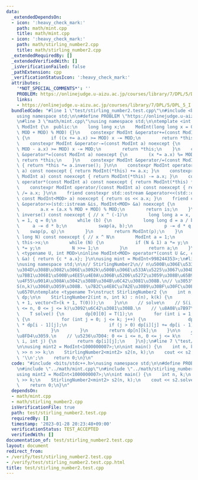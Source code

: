 ```yaml
---
data:
  _extendedDependsOn:
  - icon: ':heavy_check_mark:'
    path: math/mint.cpp
    title: math/mint.cpp
  - icon: ':heavy_check_mark:'
    path: math/stirling_number2.cpp
    title: math/stirling_number2.cpp
  _extendedRequiredBy: []
  _extendedVerifiedWith: []
  _isVerificationFailed: false
  _pathExtension: cpp
  _verificationStatusIcon: ':heavy_check_mark:'
  attributes:
    '*NOT_SPECIAL_COMMENTS*': ''
    PROBLEM: https://onlinejudge.u-aizu.ac.jp/courses/library/7/DPL/5/DPL_5_I
    links:
    - https://onlinejudge.u-aizu.ac.jp/courses/library/7/DPL/5/DPL_5_I
  bundledCode: "#line 1 \"test/stirling_number2.test.cpp\"\n#include <bits/stdc++.h>\n\
    using namespace std;\n\n#define PROBLEM \"https://onlinejudge.u-aizu.ac.jp/courses/library/7/DPL/5/DPL_5_I\"\
    \n#line 3 \"math/mint.cpp\"\nusing namespace std;\n\ntemplate <int MOD>\nstruct\
    \ ModInt {\n  public:\n    long long x;\n    ModInt(long long x = 0) : x((x %\
    \ MOD + MOD) % MOD) {}\n    constexpr ModInt &operator+=(const ModInt a) noexcept\
    \ {\n        if ((x += a.x) >= MOD) x -= MOD;\n        return *this;\n    }\n\
    \    constexpr ModInt &operator-=(const ModInt a) noexcept {\n        if ((x +=\
    \ MOD - a.x) >= MOD) x -= MOD;\n        return *this;\n    }\n    constexpr ModInt\
    \ &operator*=(const ModInt a) noexcept {\n        (x *= a.x) %= MOD;\n       \
    \ return *this;\n    }\n    constexpr ModInt &operator/=(const ModInt a) noexcept\
    \ { return *this *= a.inverse(); }\n\n    constexpr ModInt operator+(const ModInt\
    \ a) const noexcept { return ModInt(*this) += a.x; }\n    constexpr ModInt operator-(const\
    \ ModInt a) const noexcept { return ModInt(*this) -= a.x; }\n    constexpr ModInt\
    \ operator*(const ModInt a) const noexcept { return ModInt(*this) *= a.x; }\n\
    \    constexpr ModInt operator/(const ModInt a) const noexcept { return ModInt(*this)\
    \ /= a.x; }\n\n    friend constexpr std::ostream &operator<<(std::ostream &os,\
    \ const ModInt<MOD> a) noexcept { return os << a.x; }\n    friend constexpr std::istream\
    \ &operator>>(std::istream &is, ModInt<MOD> &a) noexcept {\n        is >> a.x;\n\
    \        a.x = (a.x % MOD + MOD) % MOD;\n        return is;\n    }\n\n    ModInt\
    \ inverse() const noexcept { // x ^ (-1)\n        long long a = x, b = MOD, p\
    \ = 1, q = 0;\n        while (b) {\n            long long d = a / b;\n       \
    \     a -= d * b;\n            swap(a, b);\n            p -= d * q;\n        \
    \    swap(p, q);\n        }\n        return ModInt(p);\n    }\n    ModInt pow(long\
    \ long N) const noexcept { // x ^ N\n        ModInt a = 1;\n        ModInt y =\
    \ this->x;\n        while (N) {\n            if (N & 1) a *= y;\n            y\
    \ *= y;\n            N >>= 1;\n        }\n        return a;\n    }\n};\n\ntemplate\
    \ <typename U, int MOD>\ninline ModInt<MOD> operator*(const U &c, const ModInt<MOD>\
    \ &a) { return {c * a.x}; }\n\nusing mint = ModInt<998244353>;\n#line 3 \"math/stirling_number2.cpp\"\
    \nusing namespace std;\n\n// StirlingNumber2\n// n\u500B\u306E\u533A\u5225\u3067\
    \u304D\u308B\u3082\u306E\u3092k\u500B\u306E\u533A\u5225\u3067\u304D\u306A\u3044\
    \u7BB1\u306B1\u500B\u4EE5\u4E0A\u306B\u5206\u5272\u3059\u308B\u65B9\u6CD5\u304C\
    \u4F55\u901A\u308A\u3042\u308B\u304B\u6C42\u3081\u308B.\n// \u3053\u308C\u3092\
    S(n,k)\u3068\u3059\u308B. \u7B2C\u4E8C\u7A2E\u30B9\u30BF\u30FC\u30EA\u30F3\u30B0\
    \u6570\ntemplate <typename T>\nstruct StirlingNumber2 {\n    int n, k;\n    vector<vector<T>>\
    \ dp;\n\n    StirlingNumber2(int n, int k) : n(n), k(k) {\n        dp.assign(n\
    \ + 1, vector<T>(k + 1, T(0)));\n    }\n\n    // solve\n    // S(i,j) (0 <= i\
    \ <= n, 0 <= j <= k)\u3092\u6C42\u3081\u308B.\n    // \u8A08\u7B97\u91CF: O(nk)\n\
    \    T solve() {\n        dp[0][0] = T(1);\n        for (int i = 1; i <= n; i++)\
    \ {\n            for (int j = 0; j <= k; j++) {\n                dp[i][j] = T(j)\
    \ * dp[i - 1][j];\n                if (j > 0) dp[i][j] += dp[i - 1][j - 1];\n\
    \            }\n        }\n        return dp[n][k];\n    }\n\n    // S(i,j)\u3092\
    \u8FD4\u3059.\n    // \u5236\u7D04: 0 <= i <= n, 0 <= j <= k\n    T operator()(int\
    \ i, int j) {\n        return dp[i][j];\n    }\n};\n#line 7 \"test/stirling_number2.test.cpp\"\
    \n\nusing mint2 = ModInt<1000000007>;\n\nint main() {\n    int n, k;\n    cin\
    \ >> n >> k;\n    StirlingNumber2<mint2> s2(n, k);\n    cout << s2.solve() <<\
    \ '\\n';\n    return 0;\n}\n"
  code: "#include <bits/stdc++.h>\nusing namespace std;\n\n#define PROBLEM \"https://onlinejudge.u-aizu.ac.jp/courses/library/7/DPL/5/DPL_5_I\"\
    \n#include \"../math/mint.cpp\"\n#include \"../math/stirling_number2.cpp\"\n\n\
    using mint2 = ModInt<1000000007>;\n\nint main() {\n    int n, k;\n    cin >> n\
    \ >> k;\n    StirlingNumber2<mint2> s2(n, k);\n    cout << s2.solve() << '\\n';\n\
    \    return 0;\n}\n"
  dependsOn:
  - math/mint.cpp
  - math/stirling_number2.cpp
  isVerificationFile: true
  path: test/stirling_number2.test.cpp
  requiredBy: []
  timestamp: '2023-01-28 20:23:48+09:00'
  verificationStatus: TEST_ACCEPTED
  verifiedWith: []
documentation_of: test/stirling_number2.test.cpp
layout: document
redirect_from:
- /verify/test/stirling_number2.test.cpp
- /verify/test/stirling_number2.test.cpp.html
title: test/stirling_number2.test.cpp
---
```

